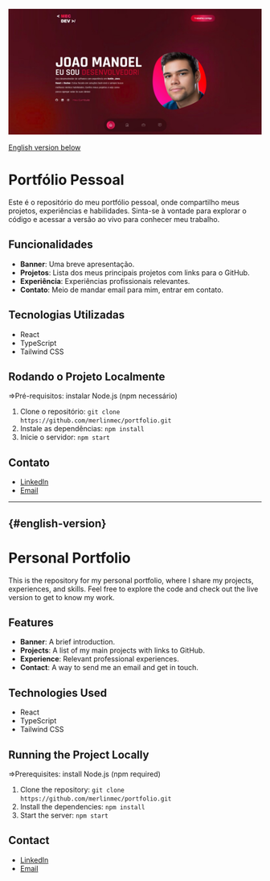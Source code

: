 [![Preview do Portfólio](./public/preview_portfolio.jpeg)](./public/preview_portfolio.jpeg)

[English version below](#english-version)

# Portfólio Pessoal

Este é o repositório do meu portfólio pessoal, onde compartilho meus projetos, experiências e habilidades. Sinta-se à vontade para explorar o código e acessar a versão ao vivo para conhecer meu trabalho.

## Funcionalidades

- **Banner**: Uma breve apresentação.
- **Projetos**: Lista dos meus principais projetos com links para o GitHub.
- **Experiência**: Experiências profissionais relevantes.
- **Contato**: Meio de mandar email para mim, entrar em contato.

## Tecnologias Utilizadas

- React
- TypeScript
- Tailwind CSS

## Rodando o Projeto Localmente

=>Pré-requisitos: instalar Node.js (npm necessário)

1. Clone o repositório: `git clone https://github.com/merlinmec/portfolio.git`
2. Instale as dependências: `npm install`
3. Inicie o servidor: `npm start`

## Contato

- [LinkedIn](https://www.linkedin.com/in/joao-manoel-carvalho/)
- [Email](mailto:joaomanoel190701@gmail.com)

-----------------------------------------------------------------------------------------------------------------------------------------------------------------------
## {#english-version}

# Personal Portfolio 

This is the repository for my personal portfolio, where I share my projects, experiences, and skills. Feel free to explore the code and check out the live version to get to know my work.

## Features

- **Banner**: A brief introduction.
- **Projects**: A list of my main projects with links to GitHub.
- **Experience**: Relevant professional experiences.
- **Contact**: A way to send me an email and get in touch.

## Technologies Used

- React
- TypeScript
- Tailwind CSS

## Running the Project Locally

=>Prerequisites: install Node.js (npm required)

1. Clone the repository: `git clone https://github.com/merlinmec/portfolio.git`
2. Install the dependencies: `npm install`
3. Start the server: `npm start`

## Contact

- [LinkedIn](https://www.linkedin.com/in/joao-manoel-carvalho/)
- [Email](mailto:joaomanoel190701@gmail.com)